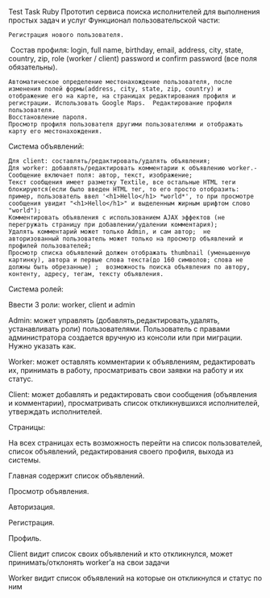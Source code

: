 Test Task Ruby
Прототип сервиса поиска исполнителей для выполнения простых задач и услуг
Функционал пользовательской части:

    ­Регистрация нового пользователя.

­         Состав профиля: login, full name, birthday, e­mail, address, city, state, country, zip, role (worker / client) password и confirm password (все поля обязательны).

    ­Автоматическое определение местонахождение пользователя, после изменения полей формы(address, city, state, zip, country) и отображение его на карте, на страницах редактирования профиля и регистрации. Использовать Google Maps. ­ Редактирование профиля пользователя.
    Восстановление пароля.
    Просмотр профиля пользователя другими пользователями и отображать карту его местонахождения.

Система объявлений:

    Для client:­ составлять/редактировать/удалять объявления;
    Для worker:­ добавлять/редактировать комментарии к объявлению worker.­ Сообщение включает поля: автор, текст, изображение;
    ­Текст сообщения имеет разметку Textile, все остальные HTML теги блокируются(если было введен HTML тег, то его просто отобразить: пример, пользователь ввел '<h1>Hello</h1> *world*', то при просмотре сообщения увидит "<h1>Hello</h1>" и выделенным жирным шрифтом слово "world");
    ­Комментировать объявления с использованием AJAX эффектов (не перегружать страницу при добавлении/удалении комментария);
    ­Удалять комментарий может только Admin, и сам автор; ­ не авторизованный пользователь может только на просмотр объявлений и профилей пользователей;
    ­Просмотр списка объявлений должен отображать thumbnail (уменьшенную картинку), автора и первые слова текста(до 160 символов; слова не должны быть обрезанные) ; ­ возможность поиска объявления по автору, контенту, адресу, тегам, тексту объявления.

Система ролей:

Ввести 3 роли: worker, client и admin

­Admin: может управлять (добавлять,редактировать,удалять, устанавливать роли) пользователями. Пользователь с правами администратора создается вручную из консоли или при миграции. Нужно указать как.

­Worker: может оставлять комментарии к объявлениям, редактировать их, принимать в работу, просматривать свои заявки на работу и их статус. ­

Client: может добавлять и редактировать свои сообщения (объявления и комментарии), просматривать список откликнувшихся исполнителей, утверждать исполнителей.

Страницы:

­На всех страницах есть возможность перейти на список пользователей, список объявлений, редактирования своего профиля, выхода из системы.

­Главная содержит список объявлений.

­Просмотр объявления.

­Авторизация.

­Регистрация.

­Профиль.

Client видит список своих объявлений и кто откликнулся, может принимать/отклонять worker’а на свои задачи

Worker видит список объявлений на которые он откликнулся и статус по ним
